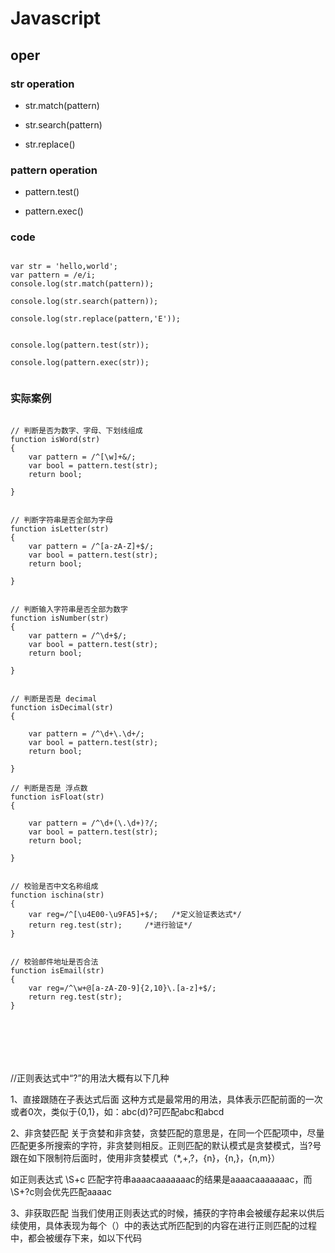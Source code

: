 # Javascript


## oper

### str operation

- str.match(pattern)


- str.search(pattern)

- str.replace()

### pattern operation

- pattern.test()

- pattern.exec()


### code

```

var str = 'hello,world';
var pattern = /e/i;
console.log(str.match(pattern));

console.log(str.search(pattern));

console.log(str.replace(pattern,'E'));


console.log(pattern.test(str));

console.log(pattern.exec(str));


```


### 实际案例

```

// 判断是否为数字、字母、下划线组成 
function isWord(str)
{
	var pattern = /^[\w]+&/;
	var bool = pattern.test(str);
	return bool;

}


// 判断字符串是否全部为字母
function isLetter(str)
{
	var pattern = /^[a-zA-Z]+$/;
	var bool = pattern.test(str);
	return bool;

}


// 判断输入字符串是否全部为数字
function isNumber(str)
{
	var pattern = /^\d+$/;
	var bool = pattern.test(str);
	return bool;

}


// 判断是否是 decimal
function isDecimal(str)
{

	var pattern = /^\d+\.\d+/;
	var bool = pattern.test(str);
	return bool;

}

// 判断是否是 浮点数
function isFloat(str)
{

	var pattern = /^\d+(\.\d+)?/;
	var bool = pattern.test(str);
	return bool;

}


// 校验是否中文名称组成
function ischina(str) 
{
    var reg=/^[\u4E00-\u9FA5]+$/;   /*定义验证表达式*/
    return reg.test(str);     /*进行验证*/
}


// 校验邮件地址是否合法
function isEmail(str) 
{
    var reg=/^\w+@[a-zA-Z0-9]{2,10}\.[a-z]+$/;
    return reg.test(str);
}







```

//正则表达式中“?”的用法大概有以下几种

1、直接跟随在子表达式后面
这种方式是最常用的用法，具体表示匹配前面的一次或者0次，类似于{0,1}，如：abc(d)?可匹配abc和abcd

2、非贪婪匹配
关于贪婪和非贪婪，贪婪匹配的意思是，在同一个匹配项中，尽量匹配更多所搜索的字符，非贪婪则相反。正则匹配的默认模式是贪婪模式，当?号跟在如下限制符后面时，使用非贪婪模式（*,+,?，{n}，{n,}，{n,m}）

如正则表达式 \S+c 匹配字符串aaaacaaaaaaac的结果是aaaacaaaaaaac，而\S+?c则会优先匹配aaaac

3、非获取匹配
当我们使用正则表达式的时候，捕获的字符串会被缓存起来以供后续使用，具体表现为每个（）中的表达式所匹配到的内容在进行正则匹配的过程中，都会被缓存下来，如以下代码


